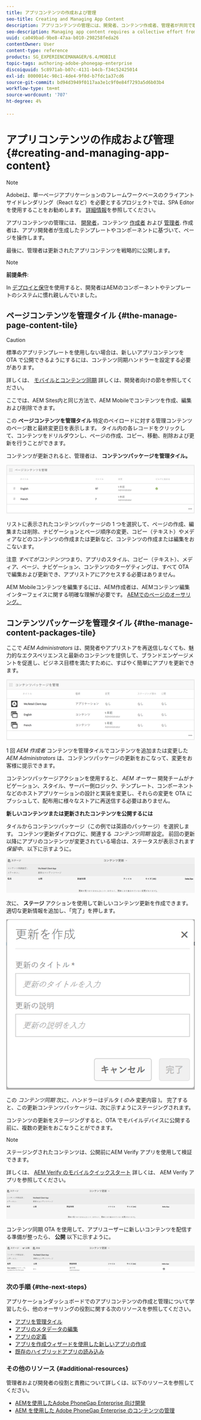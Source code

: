 ```yaml
---
title: アプリコンテンツの作成および管理
seo-title: Creating and Managing App Content
description: アプリコンテンツの管理には、開発者、コンテンツ作成者、管理者が共同で取り組む必要があります。  作成者は、アプリ開発者が生成したテンプレートやコンポーネントに基づいて、ページを操作します。
seo-description: Managing app content requires a collective effort from developers, content authors and administrators.  Authors manipulate pages, which are in turn based off of templates and components generated by app developers.
uuid: ca049bad-9be8-47aa-b010-298258feda26
contentOwner: User
content-type: reference
products: SG_EXPERIENCEMANAGER/6.4/MOBILE
topic-tags: authoring-adobe-phonegap-enterprise
discoiquuid: 5c8971ab-b07c-4131-b4cb-f34c52425014
exl-id: 8000014c-98c1-4de4-9f0d-b7fdc1a37cd6
source-git-commit: bd94d3949f0117aa3e1c9f0e84f7293a5d6b03b4
workflow-type: tm+mt
source-wordcount: '707'
ht-degree: 4%

---
```


# アプリコンテンツの作成および管理{#creating-and-managing-app-content}

>[!NOTE]
>
>Adobeは、単一ページアプリケーションのフレームワークベースのクライアントサイドレンダリング（React など）を必要とするプロジェクトでは、SPA Editor を使用することをお勧めします。 [詳細情報](/help/sites-developing/spa-overview.md)を参照してください。

アプリコンテンツの管理には、 [開発者](#developer)，コンテンツ [作成者](#author) および [管理者](#administrator). 作成者は、アプリ開発者が生成したテンプレートやコンポーネントに基づいて、ページを操作します。

最後に、管理者は更新されたアプリコンテンツを戦略的に公開します。

>[!NOTE]
>
>**前提条件**:
>
>In [デプロイと保守](/help/sites-deploying/deploy.md)を使用すると、開発者はAEMのコンポーネントやテンプレートのシステムに慣れ親しんでいました。

## ページコンテンツを管理タイル {#the-manage-page-content-tile}

>[!CAUTION]
>
>標準のアプリテンプレートを使用しない場合は、新しいアプリコンテンツを OTA で公開できるようにするには、コンテンツ同期ハンドラーを設定する必要があります。
>
>詳しくは、 [モバイルとコンテンツ同期](/help/mobile/phonegap-contentsync.md) 詳しくは、開発者向けの節を参照してください。

ここでは、AEM Sites内と同じ方法で、AEM Mobileでコンテンツを作成、編集および削除できます。

この **ページコンテンツを管理タイル** 特定のペイロードに対する管理コンテンツのページ数と最終変更日を表示します。 タイル内の各レコードをクリックして、コンテンツをドリルダウンし、ページの作成、コピー、移動、削除および更新を行うことができます。

コンテンツが更新されると、管理者は、 **コンテンツパッケージを管理タイル。**

![chlimage_1-161](assets/chlimage_1-161.png)

リストに表示されたコンテンツパッケージの 1 つを選択して、ページの作成、編集または削除、ナビゲーションとページ順序の変更、コピー（テキスト）やメディアなどのコンテンツの作成または更新など、コンテンツの作成または編集をおこないます。

注意 *すべてがコンテンツ*&#x200B;つまり、アプリのスタイル、コピー（テキスト）、メディア、ページ、ナビゲーション、コンテンツのターゲティングは、すべて OTA で編集および更新でき、アプリストアにアクセスする必要はありません。

AEM Mobileコンテンツを編集するには、AEM作成者は、AEMコンテンツ編集インターフェイスに関する明確な理解が必要です。 [AEMでのページのオーサリング。](/help/sites-authoring/qg-page-authoring.md)

## コンテンツパッケージを管理タイル {#the-manage-content-packages-tile}

ここで *AEM Administrators* は、開発者やアプリストアを再送信しなくても、魅力的なエクスペリエンスと最新のコンテンツを提供して、ブランドエンゲージメントを促進し、ビジネス目標を満たすために、すばやく簡単にアプリを更新できます。

![chlimage_1-162](assets/chlimage_1-162.png)

1 回 *AEM 作成者* コンテンツを管理タイルでコンテンツを追加または変更した *AEM Administrators* は、コンテンツパッケージの更新をおこなって、変更をお客様に提示できます。

コンテンツパッケージアクションを使用すると、 *AEM オーサー* 開発チームがナビゲーション、スタイル、サーバー側ロジック、テンプレート、コンポーネントなどのホストアプリケーションの設計と実装を変更し、それらの変更を OTA にプッシュして、配布用に様々なストアに再送信する必要はありません。

**新しいコンテンツまたは更新されたコンテンツを公開するには**

タイルからコンテンツパッケージ（この例では英語のパッケージ）を選択します。 コンテンツ更新ダイアログに、関連する *コンテンツ同期* 設定。 前回の更新以降にアプリのコンテンツが変更されている場合は、ステータスが表示されます *保留中*、以下に示すように。

![chlimage_1-163](assets/chlimage_1-163.png)

次に、 **ステージ** アクションを使用して新しいコンテンツ更新を作成できます。 適切な更新情報を追加し、「完了」を押します。

![chlimage_1-164](assets/chlimage_1-164.png)

この *コンテンツ同期* 次に、ハンドラーはデルタ ( *のみ* 変更内容 )。 完了すると、この更新コンテンツパッケージは、次に示すようにステージングされます。

コンテンツの更新をステージングすると、OTA でモバイルデバイスに公開する前に、複数の更新をおこなうことができます。

>[!NOTE]
>
>ステージングされたコンテンツは、公開前にAEM Verify アプリを使用して検証できます。
>
>詳しくは、 [AEM Verify のモバイルクイックスタート](/help/mobile/phonegap-mobile-quickstart.md) 詳しくは、 AEM Verify アプリを参照してください。

![chlimage_1-165](assets/chlimage_1-165.png)

コンテンツ同期 OTA を使用して、アプリユーザーに新しいコンテンツを配信する準備が整ったら、 **公開** 以下に示すように。

![chlimage_1-166](assets/chlimage_1-166.png)

### 次の手順 {#the-next-steps}

アプリケーションダッシュボードでのアプリコンテンツの作成と管理について学習したら、他のオーサリングの役割に関する次のリソースを参照してください。

* [アプリを管理タイル](/help/mobile/phonegap-app-details-tile.md)
* [アプリのメタデータの編集](/help/mobile/phonegap-editmetadata.md)
* [アプリの定義](/help/mobile/phonegap-app-definitions.md)
* [アプリを作成ウィザードを使用した新しいアプリの作成](/help/mobile/phonegap-create-new-app.md)
* [既存のハイブリッドアプリの読み込み](/help/mobile/phonegap-adding-content-to-imported-app.md)

### その他のリソース {#additional-resources}

管理者および開発者の役割と責務について詳しくは、以下のリソースを参照してください。

* [AEMを使用したAdobe PhoneGap Enterprise 向け開発](/help/mobile/developing-in-phonegap.md)
* [AEM を使用した Adobe PhoneGap Enterprise のコンテンツの管理](/help/mobile/administer-phonegap.md)
